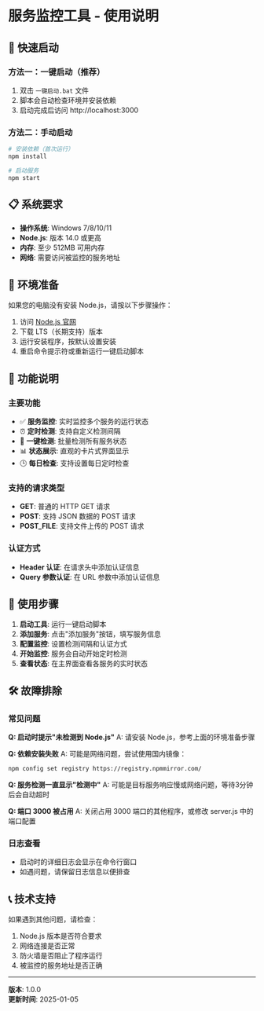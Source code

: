 # 服务监控工具 - 使用说明

## 🚀 快速启动

### 方法一：一键启动（推荐）
1. 双击 `一键启动.bat` 文件
2. 脚本会自动检查环境并安装依赖
3. 启动完成后访问 http://localhost:3000

### 方法二：手动启动
```bash
# 安装依赖（首次运行）
npm install

# 启动服务
npm start
```

## 📋 系统要求

- **操作系统**: Windows 7/8/10/11
- **Node.js**: 版本 14.0 或更高
- **内存**: 至少 512MB 可用内存
- **网络**: 需要访问被监控的服务地址

## 🔧 环境准备

如果您的电脑没有安装 Node.js，请按以下步骤操作：

1. 访问 [Node.js 官网](https://nodejs.org/)
2. 下载 LTS（长期支持）版本
3. 运行安装程序，按默认设置安装
4. 重启命令提示符或重新运行一键启动脚本

## 📖 功能说明

### 主要功能
- ✅ **服务监控**: 实时监控多个服务的运行状态
- ⏰ **定时检测**: 支持自定义检测间隔
- 🔄 **一键检测**: 批量检测所有服务状态
- 📊 **状态展示**: 直观的卡片式界面显示
- 🕒 **每日检查**: 支持设置每日定时检查

### 支持的请求类型
- **GET**: 普通的 HTTP GET 请求
- **POST**: 支持 JSON 数据的 POST 请求
- **POST_FILE**: 支持文件上传的 POST 请求

### 认证方式
- **Header 认证**: 在请求头中添加认证信息
- **Query 参数认证**: 在 URL 参数中添加认证信息

## 🎯 使用步骤

1. **启动工具**: 运行一键启动脚本
2. **添加服务**: 点击"添加服务"按钮，填写服务信息
3. **配置监控**: 设置检测间隔和认证方式
4. **开始监控**: 服务会自动开始定时检测
5. **查看状态**: 在主界面查看各服务的实时状态

## 🛠️ 故障排除

### 常见问题

**Q: 启动时提示"未检测到 Node.js"**
A: 请安装 Node.js，参考上面的环境准备步骤

**Q: 依赖安装失败**
A: 可能是网络问题，尝试使用国内镜像：
```bash
npm config set registry https://registry.npmmirror.com/
```

**Q: 服务检测一直显示"检测中"**
A: 可能是目标服务响应慢或网络问题，等待3分钟后会自动超时

**Q: 端口 3000 被占用**
A: 关闭占用 3000 端口的其他程序，或修改 server.js 中的端口配置

### 日志查看
- 启动时的详细日志会显示在命令行窗口
- 如遇问题，请保留日志信息以便排查

## 📞 技术支持

如果遇到其他问题，请检查：
1. Node.js 版本是否符合要求
2. 网络连接是否正常
3. 防火墙是否阻止了程序运行
4. 被监控的服务地址是否正确

---

**版本**: 1.0.0  
**更新时间**: 2025-01-05
